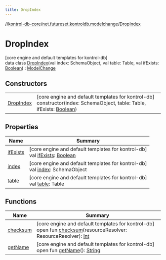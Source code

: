```yaml
---
title: DropIndex
---
```

//[kontrol-db-core](../../../index.html)/[net.futureset.kontroldb.modelchange](../index.html)/[DropIndex](index.html)



# DropIndex



[core engine and default templates for kontrol-db]\
data class [DropIndex](index.html)(val index: SchemaObject, val table: Table, val ifExists: [Boolean](https://kotlinlang.org/api/latest/jvm/stdlib/kotlin/-boolean/index.html)) : [ModelChange](../-model-change/index.html)



## Constructors


| | |
|---|---|
| [DropIndex](-drop-index.html) | [core engine and default templates for kontrol-db]<br>constructor(index: SchemaObject, table: Table, ifExists: [Boolean](https://kotlinlang.org/api/latest/jvm/stdlib/kotlin/-boolean/index.html)) |


## Properties


| Name | Summary |
|---|---|
| [ifExists](if-exists.html) | [core engine and default templates for kontrol-db]<br>val [ifExists](if-exists.html): [Boolean](https://kotlinlang.org/api/latest/jvm/stdlib/kotlin/-boolean/index.html) |
| [index](--index--.html) | [core engine and default templates for kontrol-db]<br>val [index](--index--.html): SchemaObject |
| [table](table.html) | [core engine and default templates for kontrol-db]<br>val [table](table.html): Table |


## Functions


| Name | Summary |
|---|---|
| [checksum](../-model-change/checksum.html) | [core engine and default templates for kontrol-db]<br>open fun [checksum](../-model-change/checksum.html)(resourceResolver: ResourceResolver): [Int](https://kotlinlang.org/api/latest/jvm/stdlib/kotlin/-int/index.html) |
| [getName](../-model-change/get-name.html) | [core engine and default templates for kontrol-db]<br>open fun [getName](../-model-change/get-name.html)(): [String](https://kotlinlang.org/api/latest/jvm/stdlib/kotlin/-string/index.html) |

